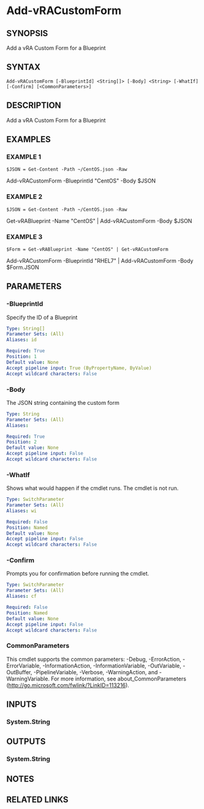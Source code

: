 # Add-vRACustomForm

## SYNOPSIS
Add a vRA Custom Form for a Blueprint

## SYNTAX

```
Add-vRACustomForm [-BlueprintId] <String[]> [-Body] <String> [-WhatIf] [-Confirm] [<CommonParameters>]
```

## DESCRIPTION
Add a vRA Custom Form for a Blueprint

## EXAMPLES

### EXAMPLE 1
```
$JSON = Get-Content -Path ~/CentOS.json -Raw
```

Add-vRACustomForm -BlueprintId "CentOS" -Body $JSON

### EXAMPLE 2
```
$JSON = Get-Content -Path ~/CentOS.json -Raw
```

Get-vRABlueprint -Name "CentOS" | Add-vRACustomForm -Body $JSON

### EXAMPLE 3
```
$Form = Get-vRABlueprint -Name "CentOS" | Get-vRACustomForm
```

Add-vRACustomForm -BlueprintId "RHEL7" | Add-vRACustomForm -Body $Form.JSON

## PARAMETERS

### -BlueprintId
Specify the ID of a Blueprint

```yaml
Type: String[]
Parameter Sets: (All)
Aliases: id

Required: True
Position: 1
Default value: None
Accept pipeline input: True (ByPropertyName, ByValue)
Accept wildcard characters: False
```

### -Body
The JSON string containing the custom form

```yaml
Type: String
Parameter Sets: (All)
Aliases:

Required: True
Position: 2
Default value: None
Accept pipeline input: False
Accept wildcard characters: False
```

### -WhatIf
Shows what would happen if the cmdlet runs.
The cmdlet is not run.

```yaml
Type: SwitchParameter
Parameter Sets: (All)
Aliases: wi

Required: False
Position: Named
Default value: None
Accept pipeline input: False
Accept wildcard characters: False
```

### -Confirm
Prompts you for confirmation before running the cmdlet.

```yaml
Type: SwitchParameter
Parameter Sets: (All)
Aliases: cf

Required: False
Position: Named
Default value: None
Accept pipeline input: False
Accept wildcard characters: False
```

### CommonParameters
This cmdlet supports the common parameters: -Debug, -ErrorAction, -ErrorVariable, -InformationAction, -InformationVariable, -OutVariable, -OutBuffer, -PipelineVariable, -Verbose, -WarningAction, and -WarningVariable.
For more information, see about_CommonParameters (http://go.microsoft.com/fwlink/?LinkID=113216).

## INPUTS

### System.String

## OUTPUTS

### System.String

## NOTES

## RELATED LINKS

